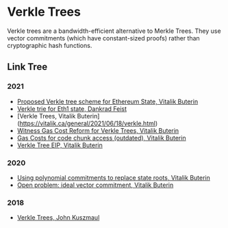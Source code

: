 # Verkle Trees

Verkle trees are a bandwidth-efficient alternative to Merkle Trees. They use vector commitments (which have constant-sized proofs) rather than cryptographic hash functions. 


## Link Tree

### 2021
- [Proposed Verkle tree scheme for Ethereum State, Vitalik Buterin](https://ethereum-magicians.org/t/proposed-verkle-tree-scheme-for-ethereum-state/5805)
- [Verkle trie for Eth1 state, Dankrad Feist](https://dankradfeist.de/ethereum/cryptography/2021/06/18/verkle-trie-for-eth1.html)
- [Verkle Trees, Vitalik Buterin]	(https://vitalik.ca/general/2021/06/18/verkle.html)
- [Witness Gas Cost Reform for Verkle Trees, Vitalik Buterin](https://notes.ethereum.org/@vbuterin/witness_gas_cost_2)
- [Gas Costs for code chunk access (outdated), Vitalik Buterin](https://notes.ethereum.org/@vbuterin/code_chunk_gas_cost)
- [Verkle Tree EIP, Vitalik Buterin](https://notes.ethereum.org/@vbuterin/verkle_tree_eip)

### 2020
- [Using polynomial commitments to replace state roots, Vitalik Buterin](https://ethresear.ch/t/using-polynomial-commitments-to-replace-state-roots/7095)
- [Open problem: ideal vector commitment, Vitalik Buterin](https://ethresear.ch/t/open-problem-ideal-vector-commitment/7421)

### 2018
- [Verkle Trees, John Kuszmaul](https://math.mit.edu/research/highschool/primes/materials/2018/Kuszmaul.pdf)
